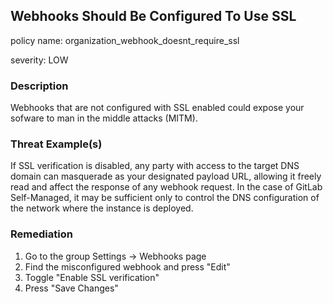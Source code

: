 
## Webhooks Should Be Configured To Use SSL
policy name: organization_webhook_doesnt_require_ssl

severity: LOW

### Description
Webhooks that are not configured with SSL enabled could expose your sofware to man in the middle attacks (MITM).

### Threat Example(s)
If SSL verification is disabled, any party with access to the target DNS domain can masquerade as your designated payload URL, allowing it freely read and affect the response of any webhook request.
In the case of GitLab Self-Managed, it may be sufficient only to control the DNS configuration of the network where the instance is deployed.



### Remediation
1. Go to the group Settings -> Webhooks page
2. Find the misconfigured webhook and press "Edit"
3. Toggle "Enable SSL verification"
4. Press "Save Changes"


